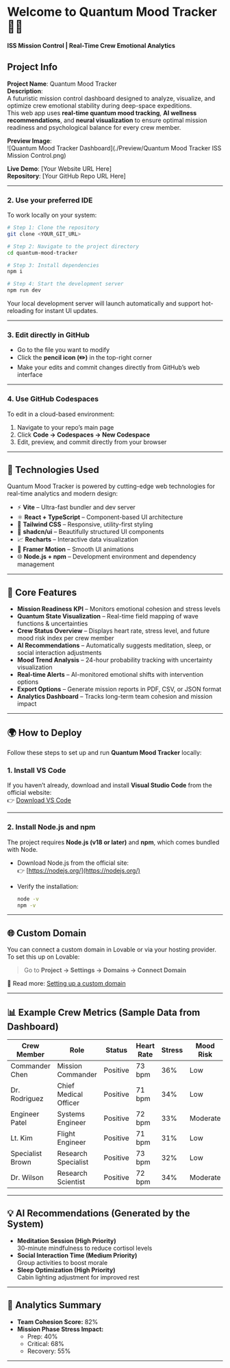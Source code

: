 # Welcome to Quantum Mood Tracker 🧠🚀  
**ISS Mission Control | Real-Time Crew Emotional Analytics**

## Project Info

**Project Name**: Quantum Mood Tracker  
**Description**:  
A futuristic mission control dashboard designed to analyze, visualize, and optimize crew emotional stability during deep-space expeditions.  
This web app uses **real-time quantum mood tracking**, **AI wellness recommendations**, and **neural visualization** to ensure optimal mission readiness and psychological balance for every crew member.

**Preview Image**:  
![Quantum Mood Tracker Dashboard](./Preview/Quantum Mood Tracker ISS Mission Control.png)

**Live Demo**: [Your Website URL Here]  
**Repository**: [Your GitHub Repo URL Here]

---

### **2. Use your preferred IDE**

To work locally on your system:

```bash
# Step 1: Clone the repository
git clone <YOUR_GIT_URL>

# Step 2: Navigate to the project directory
cd quantum-mood-tracker

# Step 3: Install dependencies
npm i

# Step 4: Start the development server
npm run dev
```

Your local development server will launch automatically and support hot-reloading for instant UI updates.

---

### **3. Edit directly in GitHub**

- Go to the file you want to modify  
- Click the **pencil icon (✏️)** in the top-right corner  
- Make your edits and commit changes directly from GitHub’s web interface  

---

### **4. Use GitHub Codespaces**

To edit in a cloud-based environment:

1. Navigate to your repo’s main page  
2. Click **Code → Codespaces → New Codespace**  
3. Edit, preview, and commit directly from your browser  

---

## 🔧 Technologies Used

Quantum Mood Tracker is powered by cutting-edge web technologies for real-time analytics and modern design:

- ⚡ **Vite** – Ultra-fast bundler and dev server  
- ⚛️ **React + TypeScript** – Component-based UI architecture  
- 🎨 **Tailwind CSS** – Responsive, utility-first styling  
- 🧩 **shadcn/ui** – Beautifully structured UI components  
- 📈 **Recharts** – Interactive data visualization  
- 🧠 **Framer Motion** – Smooth UI animations  
- 🌐 **Node.js + npm** – Development environment and dependency management  

---

## 🧮 Core Features

- **Mission Readiness KPI** – Monitors emotional cohesion and stress levels  
- **Quantum State Visualization** – Real-time field mapping of wave functions & uncertainties  
- **Crew Status Overview** – Displays heart rate, stress level, and future mood risk index per crew member  
- **AI Recommendations** – Automatically suggests meditation, sleep, or social interaction adjustments  
- **Mood Trend Analysis** – 24-hour probability tracking with uncertainty visualization  
- **Real-time Alerts** – AI-monitored emotional shifts with intervention options  
- **Export Options** – Generate mission reports in PDF, CSV, or JSON format  
- **Analytics Dashboard** – Tracks long-term team cohesion and mission impact  

---

## 🌍 How to Deploy

Follow these steps to set up and run **Quantum Mood Tracker** locally:

### **1. Install VS Code**
If you haven’t already, download and install **Visual Studio Code** from the official website:  
👉 [Download VS Code](https://code.visualstudio.com/)

---

### **2. Install Node.js and npm**
The project requires **Node.js (v18 or later)** and **npm**, which comes bundled with Node.

- Download Node.js from the official site:  
  👉 [https://nodejs.org/](https://nodejs.org/)

- Verify the installation:
  ```bash
  node -v
  npm -v


---

## 🌐 Custom Domain

You can connect a custom domain in Lovable or via your hosting provider.  
To set this up on Lovable:

> Go to **Project → Settings → Domains → Connect Domain**  

📘 Read more: [Setting up a custom domain](https://docs.lovable.dev/features/custom-domain#custom-domain)

---

## 📊 Example Crew Metrics (Sample Data from Dashboard)

| Crew Member       | Role                  | Status   | Heart Rate | Stress | Mood Risk | Quantum State |
|-------------------|----------------------|----------|-------------|---------|------------|----------------|
| Commander Chen    | Mission Commander    | Positive | 73 bpm      | 36%     | Low        | 41.3%          |
| Dr. Rodriguez     | Chief Medical Officer| Positive | 71 bpm      | 34%     | Low        | 41.1%          |
| Engineer Patel    | Systems Engineer     | Positive | 72 bpm      | 33%     | Moderate   | 41.2%          |
| Lt. Kim           | Flight Engineer      | Positive | 71 bpm      | 31%     | Low        | 41.3%          |
| Specialist Brown  | Research Specialist  | Positive | 73 bpm      | 32%     | Low        | 41.3%          |
| Dr. Wilson        | Research Scientist   | Positive | 72 bpm      | 34%     | Moderate   | 41.2%          |

---

## 💡 AI Recommendations (Generated by the System)

- **Meditation Session (High Priority)**  
  30-minute mindfulness to reduce cortisol levels  
- **Social Interaction Time (Medium Priority)**  
  Group activities to boost morale  
- **Sleep Optimization (High Priority)**  
  Cabin lighting adjustment for improved rest  

---

## 🧭 Analytics Summary

- **Team Cohesion Score:** 82%  
- **Mission Phase Stress Impact:**  
  - Prep: 40%  
  - Critical: 68%  
  - Recovery: 55%  

---
